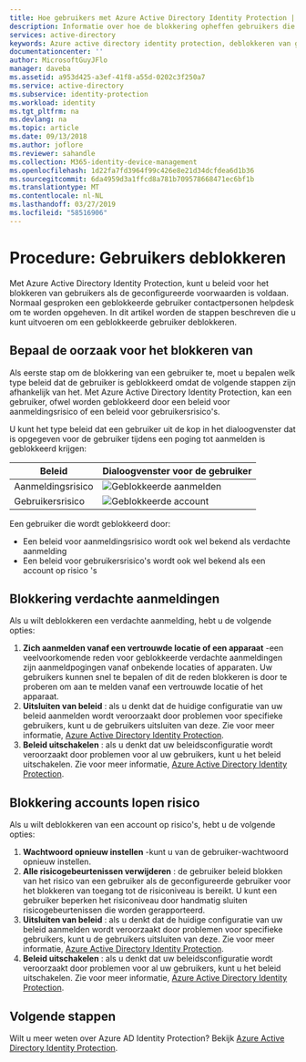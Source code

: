 ```yaml
---
title: Hoe gebruikers met Azure Active Directory Identity Protection | Microsoft Docs
description: Informatie over hoe de blokkering opheffen gebruikers die zijn geblokkeerd door een Azure Active Directory Identity Protection-beleid.
services: active-directory
keywords: Azure active directory identity protection, deblokkeren van gebruiker
documentationcenter: ''
author: MicrosoftGuyJFlo
manager: daveba
ms.assetid: a953d425-a3ef-41f8-a55d-0202c3f250a7
ms.service: active-directory
ms.subservice: identity-protection
ms.workload: identity
ms.tgt_pltfrm: na
ms.devlang: na
ms.topic: article
ms.date: 09/13/2018
ms.author: joflore
ms.reviewer: sahandle
ms.collection: M365-identity-device-management
ms.openlocfilehash: 1d22fa7fd3964f99c426e8e21d34dcfdea6d1b36
ms.sourcegitcommit: 6da4959d3a1ffcd8a781b709578668471ec6bf1b
ms.translationtype: MT
ms.contentlocale: nl-NL
ms.lasthandoff: 03/27/2019
ms.locfileid: "58516906"
---
```

# <a name="how-to-unblock-users"></a>Procedure: Gebruikers deblokkeren

Met Azure Active Directory Identity Protection, kunt u beleid voor het blokkeren van gebruikers als de geconfigureerde voorwaarden is voldaan. Normaal gesproken een geblokkeerde gebruiker contactpersonen helpdesk om te worden opgeheven. In dit artikel worden de stappen beschreven die u kunt uitvoeren om een geblokkeerde gebruiker deblokkeren.

## <a name="determine-the-reason-for-blocking"></a>Bepaal de oorzaak voor het blokkeren van
Als eerste stap om de blokkering van een gebruiker te, moet u bepalen welk type beleid dat de gebruiker is geblokkeerd omdat de volgende stappen zijn afhankelijk van het.
Met Azure Active Directory Identity Protection, kan een gebruiker, ofwel worden geblokkeerd door een beleid voor aanmeldingsrisico of een beleid voor gebruikersrisico's.

U kunt het type beleid dat een gebruiker uit de kop in het dialoogvenster dat is opgegeven voor de gebruiker tijdens een poging tot aanmelden is geblokkeerd krijgen:

| Beleid | Dialoogvenster voor de gebruiker |
| --- | --- |
| Aanmeldingsrisico |![Geblokkeerde aanmelden](./media/howto-unblock-user/02.png) |
| Gebruikersrisico |![Geblokkeerde account](./media/howto-unblock-user/104.png) |

Een gebruiker die wordt geblokkeerd door:

* Een beleid voor aanmeldingsrisico wordt ook wel bekend als verdachte aanmelding
* Een beleid voor gebruikersrisico's wordt ook wel bekend als een account op risico 's

## <a name="unblocking-suspicious-sign-ins"></a>Blokkering verdachte aanmeldingen
Als u wilt deblokkeren een verdachte aanmelding, hebt u de volgende opties:

1. **Zich aanmelden vanaf een vertrouwde locatie of een apparaat** -een veelvoorkomende reden voor geblokkeerde verdachte aanmeldingen zijn aanmeldpogingen vanaf onbekende locaties of apparaten. Uw gebruikers kunnen snel te bepalen of dit de reden blokkeren is door te proberen om aan te melden vanaf een vertrouwde locatie of het apparaat.
2. **Uitsluiten van beleid** : als u denkt dat de huidige configuratie van uw beleid aanmelden wordt veroorzaakt door problemen voor specifieke gebruikers, kunt u de gebruikers uitsluiten van deze. Zie voor meer informatie, [Azure Active Directory Identity Protection](../active-directory-identityprotection.md).
3. **Beleid uitschakelen** : als u denkt dat uw beleidsconfiguratie wordt veroorzaakt door problemen voor al uw gebruikers, kunt u het beleid uitschakelen. Zie voor meer informatie, [Azure Active Directory Identity Protection](../active-directory-identityprotection.md).

## <a name="unblocking-accounts-at-risk"></a>Blokkering accounts lopen risico
Als u wilt deblokkeren van een account op risico's, hebt u de volgende opties:

1. **Wachtwoord opnieuw instellen** -kunt u van de gebruiker-wachtwoord opnieuw instellen. 
2. **Alle risicogebeurtenissen verwijderen** : de gebruiker beleid blokken van het risico van een gebruiker als de geconfigureerde gebruiker voor het blokkeren van toegang tot de risiconiveau is bereikt. U kunt een gebruiker beperken het risiconiveau door handmatig sluiten risicogebeurtenissen die worden gerapporteerd. 
3. **Uitsluiten van beleid** : als u denkt dat de huidige configuratie van uw beleid aanmelden wordt veroorzaakt door problemen voor specifieke gebruikers, kunt u de gebruikers uitsluiten van deze. Zie voor meer informatie, [Azure Active Directory Identity Protection](../active-directory-identityprotection.md).
4. **Beleid uitschakelen** : als u denkt dat uw beleidsconfiguratie wordt veroorzaakt door problemen voor al uw gebruikers, kunt u het beleid uitschakelen. Zie voor meer informatie, [Azure Active Directory Identity Protection](../active-directory-identityprotection.md).

## <a name="next-steps"></a>Volgende stappen
 
Wilt u meer weten over Azure AD Identity Protection? Bekijk [Azure Active Directory Identity Protection](../active-directory-identityprotection.md).
